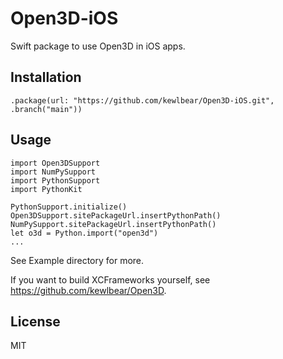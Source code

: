 # Open3D-iOS

Swift package to use Open3D in iOS apps.

## Installation

```
.package(url: "https://github.com/kewlbear/Open3D-iOS.git", .branch("main"))
```

## Usage

```
import Open3DSupport
import NumPySupport
import PythonSupport
import PythonKit

PythonSupport.initialize()
Open3DSupport.sitePackageUrl.insertPythonPath()
NumPySupport.sitePackageUrl.insertPythonPath()
let o3d = Python.import("open3d")
...
```

See Example directory for more.

If you want to build XCFrameworks yourself, see https://github.com/kewlbear/Open3D.

## License

MIT

